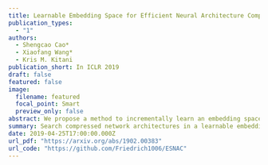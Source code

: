 ```yaml
---
title: Learnable Embedding Space for Efficient Neural Architecture Compression
publication_types:
  - "1"
authors:
  - Shengcao Cao*
  - Xiaofang Wang*
  - Kris M. Kitani
publication_short: In ICLR 2019
draft: false
featured: false
image:
  filename: featured
  focal_point: Smart
  preview_only: false
abstract: We propose a method to incrementally learn an embedding space over the domain of network architectures, to enable the careful selection of architectures for evaluation during compressed architecture search. Given a teacher network, we search for a compressed network architecture by using Bayesian Optimization (BO) with a kernel function defined over our proposed embedding space to select architectures for evaluation. We demonstrate that our search algorithm can significantly outperform various baseline methods, such as random search and reinforcement learning (Ashok et al., 2018). The compressed architectures found by our method are also better than the state-of-the-art manually-designed compact architecture ShuffleNet (Zhang et al., 2018). We also demonstrate that the learned embedding space can be transferred to new settings for architecture search, such as a larger teacher network or a teacher network in a different architecture family, without any training.
summary: Search compressed network architectures in a learnable embedding space via Bayesian optimization, and find compressed networks outperforming hand-crafted architectures.
date: 2019-04-25T17:00:00.000Z
url_pdf: "https://arxiv.org/abs/1902.00383"
url_code: "https://github.com/Friedrich1006/ESNAC"
---
```

